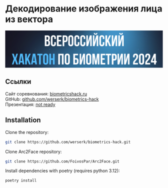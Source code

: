 # Декодирование изображения лица из вектора

![header.png](assets/header.png)

## Ссылки

Сайт соревнования: [biometricshack.ru](https://biometricshack.ru/) \
GitHub: [github.com/werserk/biometrics-hack](https://github.com/werserk/biometrics-hack) \
Презентация: [not ready]()

## Installation

Clone the repository:

```bash
git clone https://github.com/werserk/biometrics-hack.git
```

Clone Arc2Face repository:

```bash
git clone https://github.com/FoivosPar/Arc2Face.git
```

Install dependencies with poetry (requires python 3.12):

```bash
poetry install
```